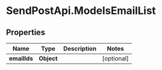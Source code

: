 # SendPostApi.ModelsEmailList

## Properties
Name | Type | Description | Notes
------------ | ------------- | ------------- | -------------
**emailIds** | **Object** |  | [optional] 
